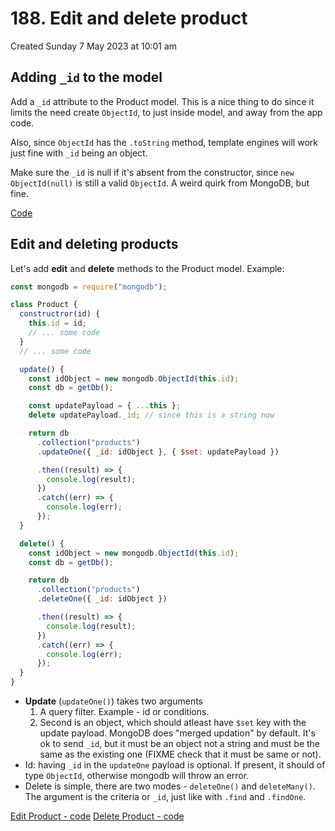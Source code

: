 # 188. Edit and delete product
Created Sunday 7 May 2023 at 10:01 am

## Adding `_id` to the model
Add a `_id` attribute to the Product model. This is a nice thing to do since it limits the need create `ObjectId`, to just inside model, and away from the app code.

Also, since `ObjectId` has the `.toString` method, template engines will work just fine with `_id` being an object.

Make sure the `_id` is null if it's absent from the constructor, since `new ObjectId(null)` is still a valid `ObjectId`. A weird quirk from MongoDB, but fine.

[Code](https://github.com/exemplar-codes/online-shop-with-nosql-mongodb/commit/60df5e3f7377c3dc883553ea93bc08f78f4001d9)


## Edit and deleting products
Let's add **edit** and **delete** methods to the Product model.
Example:
```js
const mongodb = require("mongodb");

class Product {
  constructror(id) {
    this.id = id;
    // ... some code
  }
  // ... some code

  update() {
    const idObject = new mongodb.ObjectId(this.id);
    const db = getDb();

    const updatePayload = { ...this };
    delete updatePayload._id; // since this is a string now

    return db
      .collection("products")
      .updateOne({ _id: idObject }, { $set: updatePayload })

      .then((result) => {
        console.log(result);
      })
      .catch((err) => {
        console.log(err);
      });
  }

  delete() {
    const idObject = new mongodb.ObjectId(this.id);
    const db = getDb();

    return db
      .collection("products")
      .deleteOne({ _id: idObject })

      .then((result) => {
        console.log(result);
      })
      .catch((err) => {
        console.log(err);
      });
  }
}
```

- **Update** (`updateOne()`) takes two arguments
  1.  A query filter. Example - id or conditions.
  2.  Second is an object, which should atleast have `$set` key with the update payload. MongoDB does "merged updation" by default. It's ok to send `_id`, but it must be an object not a string and must be the same as the existing one (FIXME check that it must be same or not).
- Id: having `_id` in the `updateOne` payload is optional. If present, it should of type `ObjectId`, otherwise mongodb will throw an error.
- Delete is simple, there are two modes - `deleteOne()` and `deleteMany()`. The argument is the criteria or `_id`, just like with `.find` and `.findOne`.

[Edit Product - code](https://github.com/exemplar-codes/online-shop-with-nosql-mongodb/commit/bc69c7c8498808f173ba6216ebc437af247e330e)
[Delete Product - code](https://github.com/exemplar-codes/online-shop-with-nosql-mongodb/commit/b4f51b381f6abb037125121b543579a8707c5436)